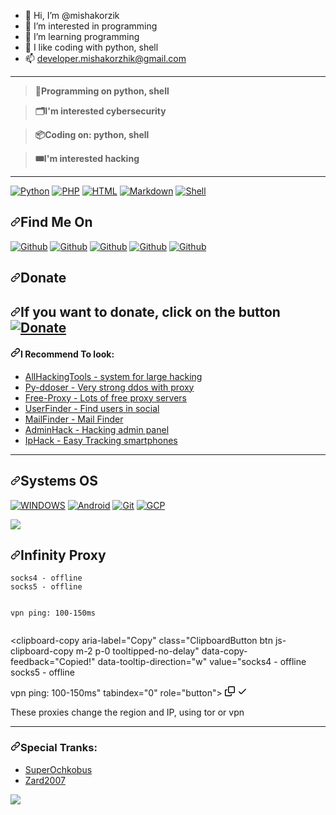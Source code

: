 <article class="markdown-body entry-content container-lg f5" itemprop="text"><ul dir="auto">
<li><g-emoji class="g-emoji" alias="wave" fallback-src="https://github.githubassets.com/images/icons/emoji/unicode/1f44b.png">👋</g-emoji> Hi, I’m @mishakorzik</li>
<li><g-emoji class="g-emoji" alias="eyes" fallback-src="https://github.githubassets.com/images/icons/emoji/unicode/1f440.png">👀</g-emoji> I’m interested in programming</li>
<li><g-emoji class="g-emoji" alias="seedling" fallback-src="https://github.githubassets.com/images/icons/emoji/unicode/1f331.png">🌱</g-emoji> I’m learning programming</li>
<li><g-emoji class="g-emoji" alias="revolving_hearts" fallback-src="https://github.githubassets.com/images/icons/emoji/unicode/1f49e.png">💞️</g-emoji> I like coding with python, shell</li>
<li><g-emoji class="g-emoji" alias="mailbox" fallback-src="https://github.githubassets.com/images/icons/emoji/unicode/1f4eb.png">📫</g-emoji> <a href="mailto:developer.mishakorzhik@gmail.com">developer.mishakorzhik@gmail.com</a></li>
</ul>
<hr>
<blockquote>
<p dir="auto"><strong><g-emoji class="g-emoji" alias="floppy_disk" fallback-src="https://github.githubassets.com/images/icons/emoji/unicode/1f4be.png">💾</g-emoji>Programming on python, shell</strong></p>
</blockquote>
<blockquote>
<p dir="auto"><strong><g-emoji class="g-emoji" alias="card_index_dividers" fallback-src="https://github.githubassets.com/images/icons/emoji/unicode/1f5c2.png">🗂️</g-emoji>I'm interested cybersecurity</strong></p>
</blockquote>
<blockquote>
<p dir="auto"><strong><g-emoji class="g-emoji" alias="package" fallback-src="https://github.githubassets.com/images/icons/emoji/unicode/1f4e6.png">📦</g-emoji>Coding on: python, shell</strong></p>
</blockquote>
<blockquote>
<p dir="auto"><strong><g-emoji class="g-emoji" alias="tickets" fallback-src="https://github.githubassets.com/images/icons/emoji/unicode/1f39f.png">🎟️</g-emoji>I'm interested hacking</strong></p>
</blockquote>
<hr>
<p dir="auto"><a target="_blank" rel="noopener noreferrer nofollow" href="https://camo.githubusercontent.com/338f53e73cbbe5f114781e48dfcd44c1085b52d55b3aaa8d03273f2ff8920983/68747470733a2f2f696d672e736869656c64732e696f2f62616467652f2d507974686f6e2d2532333030373561383f6c6f676f3d707974686f6e266c6f676f436f6c6f723d7768697465267374796c653d666c61742d737175617265"><img src="https://camo.githubusercontent.com/338f53e73cbbe5f114781e48dfcd44c1085b52d55b3aaa8d03273f2ff8920983/68747470733a2f2f696d672e736869656c64732e696f2f62616467652f2d507974686f6e2d2532333030373561383f6c6f676f3d707974686f6e266c6f676f436f6c6f723d7768697465267374796c653d666c61742d737175617265" alt="Python" data-canonical-src="https://img.shields.io/badge/-Python-%230075a8?logo=python&amp;logoColor=white&amp;style=flat-square" style="max-width: 100%;"></a> <a target="_blank" rel="noopener noreferrer nofollow" href="https://camo.githubusercontent.com/08564d6ad7f143339dc3aa5c81584c705ba918b5d6723ba00126cd5d8792e634/68747470733a2f2f696d672e736869656c64732e696f2f62616467652f2d7068702d2532333030373561383f6c6f676f3d706870266c6f676f436f6c6f723d7768697465267374796c653d666c61742d737175617265"><img src="https://camo.githubusercontent.com/08564d6ad7f143339dc3aa5c81584c705ba918b5d6723ba00126cd5d8792e634/68747470733a2f2f696d672e736869656c64732e696f2f62616467652f2d7068702d2532333030373561383f6c6f676f3d706870266c6f676f436f6c6f723d7768697465267374796c653d666c61742d737175617265" alt="PHP" data-canonical-src="https://img.shields.io/badge/-php-%230075a8?logo=php&amp;logoColor=white&amp;style=flat-square" style="max-width: 100%;"></a> <a target="_blank" rel="noopener noreferrer nofollow" href="https://camo.githubusercontent.com/b3f0ec7535a39d16b0561bc37560f817d8c358ab5b06617ba46335380d6ab734/68747470733a2f2f696d672e736869656c64732e696f2f62616467652f2d48544d4c2d2532336465346232353f6c6f676f3d68746d6c35266c6f676f436f6c6f723d7768697465267374796c653d666c61742d737175617265"><img src="https://camo.githubusercontent.com/b3f0ec7535a39d16b0561bc37560f817d8c358ab5b06617ba46335380d6ab734/68747470733a2f2f696d672e736869656c64732e696f2f62616467652f2d48544d4c2d2532336465346232353f6c6f676f3d68746d6c35266c6f676f436f6c6f723d7768697465267374796c653d666c61742d737175617265" alt="HTML" data-canonical-src="https://img.shields.io/badge/-HTML-%23de4b25?logo=html5&amp;logoColor=white&amp;style=flat-square" style="max-width: 100%;"></a>
<a target="_blank" rel="noopener noreferrer nofollow" href="https://camo.githubusercontent.com/3018659b8f6dd659b6dd14c3c465d724c800b789a441c100ee3383ec525e5462/68747470733a2f2f696d672e736869656c64732e696f2f62616467652f2d4d61726b646f776e2d2532336539633234313f6c6f676f3d6e696d266c6f676f436f6c6f723d7768697465267374796c653d666c61742d737175617265"><img src="https://camo.githubusercontent.com/3018659b8f6dd659b6dd14c3c465d724c800b789a441c100ee3383ec525e5462/68747470733a2f2f696d672e736869656c64732e696f2f62616467652f2d4d61726b646f776e2d2532336539633234313f6c6f676f3d6e696d266c6f676f436f6c6f723d7768697465267374796c653d666c61742d737175617265" alt="Markdown" data-canonical-src="https://img.shields.io/badge/-Markdown-%23e9c241?logo=nim&amp;logoColor=white&amp;style=flat-square" style="max-width: 100%;"></a> <a target="_blank" rel="noopener noreferrer nofollow" href="https://camo.githubusercontent.com/25222214d6031d97004f19f884dda1520d5b5fad261d7a6000684dab67e27545/68747470733a2f2f696d672e736869656c64732e696f2f62616467652f2d5368656c6c2d677265656e3f6c6f676f3d7368656c6c266c6f676f436f6c6f723d7768697465267374796c653d666c61742d737175617265"><img src="https://camo.githubusercontent.com/25222214d6031d97004f19f884dda1520d5b5fad261d7a6000684dab67e27545/68747470733a2f2f696d672e736869656c64732e696f2f62616467652f2d5368656c6c2d677265656e3f6c6f676f3d7368656c6c266c6f676f436f6c6f723d7768697465267374796c653d666c61742d737175617265" alt="Shell" data-canonical-src="https://img.shields.io/badge/-Shell-green?logo=shell&amp;logoColor=white&amp;style=flat-square" style="max-width: 100%;"></a></p>
<h2 dir="auto"><a id="user-content-find-me-on" class="anchor" aria-hidden="true" href="#find-me-on"><svg class="octicon octicon-link" viewBox="0 0 16 16" version="1.1" width="16" height="16" aria-hidden="true"><path d="m7.775 3.275 1.25-1.25a3.5 3.5 0 1 1 4.95 4.95l-2.5 2.5a3.5 3.5 0 0 1-4.95 0 .751.751 0 0 1 .018-1.042.751.751 0 0 1 1.042-.018 1.998 1.998 0 0 0 2.83 0l2.5-2.5a2.002 2.002 0 0 0-2.83-2.83l-1.25 1.25a.751.751 0 0 1-1.042-.018.751.751 0 0 1-.018-1.042Zm-4.69 9.64a1.998 1.998 0 0 0 2.83 0l1.25-1.25a.751.751 0 0 1 1.042.018.751.751 0 0 1 .018 1.042l-1.25 1.25a3.5 3.5 0 1 1-4.95-4.95l2.5-2.5a3.5 3.5 0 0 1 4.95 0 .751.751 0 0 1-.018 1.042.751.751 0 0 1-1.042.018 1.998 1.998 0 0 0-2.83 0l-2.5 2.5a1.998 1.998 0 0 0 0 2.83Z"></path></svg></a>Find Me On</h2>
<p dir="auto"><a href="https://www.reddit.com/u/Necessary_Mammoth368?utm_medium=android_app&amp;utm_source=share" rel="nofollow"><img src="https://camo.githubusercontent.com/67ca21c197606eac62b97db37605327d881382ff4329163aceed3ba98534343b/68747470733a2f2f696d672e736869656c64732e696f2f62616467652f5265646469742d4d697368614b6f727a68696b2d7265643f7374796c653d666f722d7468652d6261646765266c6f676f3d726564646974" alt="Github" data-canonical-src="https://img.shields.io/badge/Reddit-MishaKorzhik-red?style=for-the-badge&amp;logo=reddit" style="max-width: 100%;"></a>
<a href="https://t.me/MishaKorzhikTelegram" rel="nofollow"><img src="https://camo.githubusercontent.com/305705c5536f4d90413ea4bb1f5f08d798f19c780db6e559929f571a2bcea0df/68747470733a2f2f696d672e736869656c64732e696f2f62616467652f54454c454752414d2d4d697368614b6f727a68696b2d6f72616e67653f7374796c653d666f722d7468652d6261646765266c6f676f3d74656c656772616d" alt="Github" data-canonical-src="https://img.shields.io/badge/TELEGRAM-MishaKorzhik-orange?style=for-the-badge&amp;logo=telegram" style="max-width: 100%;"></a>
<a href="https://github.com/mishakorzik"><img src="https://camo.githubusercontent.com/c534fbb1807f6159d72ed29a49868bdf9f9e21498f18d429a591527febaa5acd/68747470733a2f2f696d672e736869656c64732e696f2f62616467652f4769744875622d4d697368614b6f727a68696b2d79656c6c6f773f7374796c653d666f722d7468652d6261646765266c6f676f3d676974687562" alt="Github" data-canonical-src="https://img.shields.io/badge/GitHub-MishaKorzhik-yellow?style=for-the-badge&amp;logo=github" style="max-width: 100%;"></a>
<a href="https://twitter.com/MishaKorzhik" rel="nofollow"><img src="https://camo.githubusercontent.com/1c0fbebc7380eae6e6e7c5b436741bb89b2861f3db843aff787f46288b563e2b/68747470733a2f2f696d672e736869656c64732e696f2f62616467652f547769747465722d4d697368614b6f727a68696b2d626c75653f7374796c653d666f722d7468652d6261646765266c6f676f3d74776974746572" alt="Github" data-canonical-src="https://img.shields.io/badge/Twitter-MishaKorzhik-blue?style=for-the-badge&amp;logo=twitter" style="max-width: 100%;"></a>
<a href="https://discord.gg/xwpMuMYW57" rel="nofollow"><img src="https://camo.githubusercontent.com/a13c6b8190fce564e54ecbbc26c6519126940707f6171b9c655d64e77e0b0cf1/68747470733a2f2f696d672e736869656c64732e696f2f62616467652f446973636f72642d4865315a656e2d626c75653f7374796c653d666f722d7468652d6261646765266c6f676f3d646973636f7264" alt="Github" data-canonical-src="https://img.shields.io/badge/Discord-He1Zen-blue?style=for-the-badge&amp;logo=discord" style="max-width: 100%;"></a></p>
<h2 dir="auto"><a id="user-content-donate" class="anchor" aria-hidden="true" href="#donate"><svg class="octicon octicon-link" viewBox="0 0 16 16" version="1.1" width="16" height="16" aria-hidden="true"><path d="m7.775 3.275 1.25-1.25a3.5 3.5 0 1 1 4.95 4.95l-2.5 2.5a3.5 3.5 0 0 1-4.95 0 .751.751 0 0 1 .018-1.042.751.751 0 0 1 1.042-.018 1.998 1.998 0 0 0 2.83 0l2.5-2.5a2.002 2.002 0 0 0-2.83-2.83l-1.25 1.25a.751.751 0 0 1-1.042-.018.751.751 0 0 1-.018-1.042Zm-4.69 9.64a1.998 1.998 0 0 0 2.83 0l1.25-1.25a.751.751 0 0 1 1.042.018.751.751 0 0 1 .018 1.042l-1.25 1.25a3.5 3.5 0 1 1-4.95-4.95l2.5-2.5a3.5 3.5 0 0 1 4.95 0 .751.751 0 0 1-.018 1.042.751.751 0 0 1-1.042.018 1.998 1.998 0 0 0-2.83 0l-2.5 2.5a1.998 1.998 0 0 0 0 2.83Z"></path></svg></a>Donate</h2>
<h2 dir="auto"><a id="user-content-if-you-want-to-donate-click-on-the-button" class="anchor" aria-hidden="true" href="#if-you-want-to-donate-click-on-the-button"><svg class="octicon octicon-link" viewBox="0 0 16 16" version="1.1" width="16" height="16" aria-hidden="true"><path d="m7.775 3.275 1.25-1.25a3.5 3.5 0 1 1 4.95 4.95l-2.5 2.5a3.5 3.5 0 0 1-4.95 0 .751.751 0 0 1 .018-1.042.751.751 0 0 1 1.042-.018 1.998 1.998 0 0 0 2.83 0l2.5-2.5a2.002 2.002 0 0 0-2.83-2.83l-1.25 1.25a.751.751 0 0 1-1.042-.018.751.751 0 0 1-.018-1.042Zm-4.69 9.64a1.998 1.998 0 0 0 2.83 0l1.25-1.25a.751.751 0 0 1 1.042.018.751.751 0 0 1 .018 1.042l-1.25 1.25a3.5 3.5 0 1 1-4.95-4.95l2.5-2.5a3.5 3.5 0 0 1 4.95 0 .751.751 0 0 1-.018 1.042.751.751 0 0 1-1.042.018 1.998 1.998 0 0 0-2.83 0l-2.5 2.5a1.998 1.998 0 0 0 0 2.83Z"></path></svg></a><strong>If you want to donate, click on the button</strong>
<a href="https://www.buymeacoffee.com/misakorzik" rel="nofollow"><img title="Donate" src="https://camo.githubusercontent.com/a0261920aa7d2e5c0e77768e5348cd814c7254e7e0b54db5a750e36daf5b268e/68747470733a2f2f696d672e736869656c64732e696f2f62616467652f427579204d652d4120436f666665652d79656c6c6f773f7374796c653d666f722d7468652d6261646765266c6f676f3d676974687562" data-canonical-src="https://img.shields.io/badge/Buy Me-A Coffee-yellow?style=for-the-badge&amp;logo=github" style="max-width: 100%;"></a></h2>
<h4 dir="auto"><a id="user-content-i-recommend-to-look" class="anchor" aria-hidden="true" href="#i-recommend-to-look"><svg class="octicon octicon-link" viewBox="0 0 16 16" version="1.1" width="16" height="16" aria-hidden="true"><path d="m7.775 3.275 1.25-1.25a3.5 3.5 0 1 1 4.95 4.95l-2.5 2.5a3.5 3.5 0 0 1-4.95 0 .751.751 0 0 1 .018-1.042.751.751 0 0 1 1.042-.018 1.998 1.998 0 0 0 2.83 0l2.5-2.5a2.002 2.002 0 0 0-2.83-2.83l-1.25 1.25a.751.751 0 0 1-1.042-.018.751.751 0 0 1-.018-1.042Zm-4.69 9.64a1.998 1.998 0 0 0 2.83 0l1.25-1.25a.751.751 0 0 1 1.042.018.751.751 0 0 1 .018 1.042l-1.25 1.25a3.5 3.5 0 1 1-4.95-4.95l2.5-2.5a3.5 3.5 0 0 1 4.95 0 .751.751 0 0 1-.018 1.042.751.751 0 0 1-1.042.018 1.998 1.998 0 0 0-2.83 0l-2.5 2.5a1.998 1.998 0 0 0 0 2.83Z"></path></svg></a>I Recommend To look:</h4>
<ul dir="auto">
<li><a href="https://github.com/mishakorzik/AllHackingTools">AllHackingTools - system for large hacking</a><br></li>
<li><a href="https://github.com/mishakorzik/py-ddoser">Py-ddoser - Very strong ddos with proxy</a></li>
<li><a href="https://github.com/mishakorzik/Free-Proxy">Free-Proxy - Lots of free proxy servers</a><br></li>
<li><a href="https://github.com/mishakorzik/UserFinder">UserFinder - Find users in social</a><br></li>
<li><a href="https://github.com/mishakorzik/MailFinder">MailFinder - Mail Finder</a><br></li>
<li><a href="https://github.com/mishakorzik/AdminHack">AdminHack - Hacking admin panel</a><br></li>
<li><a href="https://github.com/mishakorzik/IpHackk">IpHack - Easy Tracking smartphones</a><br></li>
</ul>
<hr>
<h2 dir="auto"><a id="user-content-systems-os" class="anchor" aria-hidden="true" href="#systems-os"><svg class="octicon octicon-link" viewBox="0 0 16 16" version="1.1" width="16" height="16" aria-hidden="true"><path d="m7.775 3.275 1.25-1.25a3.5 3.5 0 1 1 4.95 4.95l-2.5 2.5a3.5 3.5 0 0 1-4.95 0 .751.751 0 0 1 .018-1.042.751.751 0 0 1 1.042-.018 1.998 1.998 0 0 0 2.83 0l2.5-2.5a2.002 2.002 0 0 0-2.83-2.83l-1.25 1.25a.751.751 0 0 1-1.042-.018.751.751 0 0 1-.018-1.042Zm-4.69 9.64a1.998 1.998 0 0 0 2.83 0l1.25-1.25a.751.751 0 0 1 1.042.018.751.751 0 0 1 .018 1.042l-1.25 1.25a3.5 3.5 0 1 1-4.95-4.95l2.5-2.5a3.5 3.5 0 0 1 4.95 0 .751.751 0 0 1-.018 1.042.751.751 0 0 1-1.042.018 1.998 1.998 0 0 0-2.83 0l-2.5 2.5a1.998 1.998 0 0 0 0 2.83Z"></path></svg></a>Systems OS</h2>
<p dir="auto"><a href="https://windows.com" rel="nofollow"><img src="https://camo.githubusercontent.com/6b446f3935100247f5b10a67d29a2b6d9f044153e4df900650a73425fbe07139/68747470733a2f2f696d672e736869656c64732e696f2f62616467652f77696e646f77732d626c61636b3f7374796c653d666f722d7468652d6261646765266c6f676f3d77696e646f7773266c6f676f436f6c6f723d7768697465" alt="WINDOWS" data-canonical-src="https://img.shields.io/badge/windows-black?style=for-the-badge&amp;logo=windows&amp;logoColor=white" style="max-width: 100%;"></a>
<a href="https://android.com" rel="nofollow"><img src="https://camo.githubusercontent.com/5b7886225855c2c5ac8bcc15effcb289c238c597680d61c24e5e7541af59ee10/68747470733a2f2f696d672e736869656c64732e696f2f62616467652f416e64726f69642d3344444338343f7374796c653d666f722d7468652d6261646765266c6f676f3d616e64726f6964266c6f676f436f6c6f723d7768697465" alt="Android" data-canonical-src="https://img.shields.io/badge/Android-3DDC84?style=for-the-badge&amp;logo=android&amp;logoColor=white" style="max-width: 100%;"></a>
<a target="_blank" rel="noopener noreferrer nofollow" href="https://camo.githubusercontent.com/bd2bd127c104ba5c98bb12c70801b075aee1f040009089510f69554300e7ff41/68747470733a2f2f696d672e736869656c64732e696f2f62616467652f4769742d4630353033323f7374796c653d666f722d7468652d6261646765266c6f676f3d676974266c6f676f436f6c6f723d7768697465"><img src="https://camo.githubusercontent.com/bd2bd127c104ba5c98bb12c70801b075aee1f040009089510f69554300e7ff41/68747470733a2f2f696d672e736869656c64732e696f2f62616467652f4769742d4630353033323f7374796c653d666f722d7468652d6261646765266c6f676f3d676974266c6f676f436f6c6f723d7768697465" alt="Git" data-canonical-src="https://img.shields.io/badge/Git-F05032?style=for-the-badge&amp;logo=git&amp;logoColor=white" style="max-width: 100%;"></a>
<a target="_blank" rel="noopener noreferrer nofollow" href="https://camo.githubusercontent.com/71790379eb2459d3c732db11788bb8451c0a2cb106c711cc57f71bf528bdb764/68747470733a2f2f696d672e736869656c64732e696f2f62616467652f476f6f676c655f436c6f75642d3432383546343f7374796c653d666f722d7468652d6261646765266c6f676f3d676f6f676c652d636c6f7564266c6f676f436f6c6f723d7768697465"><img src="https://camo.githubusercontent.com/71790379eb2459d3c732db11788bb8451c0a2cb106c711cc57f71bf528bdb764/68747470733a2f2f696d672e736869656c64732e696f2f62616467652f476f6f676c655f436c6f75642d3432383546343f7374796c653d666f722d7468652d6261646765266c6f676f3d676f6f676c652d636c6f7564266c6f676f436f6c6f723d7768697465" alt="GCP" data-canonical-src="https://img.shields.io/badge/Google_Cloud-4285F4?style=for-the-badge&amp;logo=google-cloud&amp;logoColor=white" style="max-width: 100%;"></a></p>
<p dir="auto"><a target="_blank" rel="noopener noreferrer nofollow" href="https://camo.githubusercontent.com/b77c604f50dc80309048f6a88b7db89e4fa574424155df691ae76515184bf16e/68747470733a2f2f6769746875622d726561646d652d73746174732e76657263656c2e6170702f6170693f757365726e616d653d6d697368616b6f727a696b2673686f775f69636f6e733d74727565267468656d653d64656661756c74266c696e655f6865696768743d3235266c61796f75743d636f6d70616374"><img src="https://camo.githubusercontent.com/b77c604f50dc80309048f6a88b7db89e4fa574424155df691ae76515184bf16e/68747470733a2f2f6769746875622d726561646d652d73746174732e76657263656c2e6170702f6170693f757365726e616d653d6d697368616b6f727a696b2673686f775f69636f6e733d74727565267468656d653d64656661756c74266c696e655f6865696768743d3235266c61796f75743d636f6d70616374" data-canonical-src="https://github-readme-stats.vercel.app/api?username=mishakorzik&amp;show_icons=true&amp;theme=default&amp;line_height=25&amp;layout=compact" style="max-width: 100%;"></a></p><p dir="auto"></p>
<h2 dir="auto"><a id="user-content-infinity-proxy" class="anchor" aria-hidden="true" href="#infinity-proxy"><svg class="octicon octicon-link" viewBox="0 0 16 16" version="1.1" width="16" height="16" aria-hidden="true"><path d="m7.775 3.275 1.25-1.25a3.5 3.5 0 1 1 4.95 4.95l-2.5 2.5a3.5 3.5 0 0 1-4.95 0 .751.751 0 0 1 .018-1.042.751.751 0 0 1 1.042-.018 1.998 1.998 0 0 0 2.83 0l2.5-2.5a2.002 2.002 0 0 0-2.83-2.83l-1.25 1.25a.751.751 0 0 1-1.042-.018.751.751 0 0 1-.018-1.042Zm-4.69 9.64a1.998 1.998 0 0 0 2.83 0l1.25-1.25a.751.751 0 0 1 1.042.018.751.751 0 0 1 .018 1.042l-1.25 1.25a3.5 3.5 0 1 1-4.95-4.95l2.5-2.5a3.5 3.5 0 0 1 4.95 0 .751.751 0 0 1-.018 1.042.751.751 0 0 1-1.042.018 1.998 1.998 0 0 0-2.83 0l-2.5 2.5a1.998 1.998 0 0 0 0 2.83Z"></path></svg></a>Infinity Proxy</h2>
<div class="snippet-clipboard-content notranslate position-relative overflow-auto"><pre class="notranslate"><code>socks4 - offline
socks5 - offline

vpn ping: 100-150ms
</code></pre><div class="zeroclipboard-container position-absolute right-0 top-0">
    <clipboard-copy aria-label="Copy" class="ClipboardButton btn js-clipboard-copy m-2 p-0 tooltipped-no-delay" data-copy-feedback="Copied!" data-tooltip-direction="w" value="socks4 - offline
socks5 - offline

vpn ping: 100-150ms" tabindex="0" role="button">
      <svg aria-hidden="true" height="16" viewBox="0 0 16 16" version="1.1" width="16" data-view-component="true" class="octicon octicon-copy js-clipboard-copy-icon m-2">
    <path d="M0 6.75C0 5.784.784 5 1.75 5h1.5a.75.75 0 0 1 0 1.5h-1.5a.25.25 0 0 0-.25.25v7.5c0 .138.112.25.25.25h7.5a.25.25 0 0 0 .25-.25v-1.5a.75.75 0 0 1 1.5 0v1.5A1.75 1.75 0 0 1 9.25 16h-7.5A1.75 1.75 0 0 1 0 14.25Z"></path><path d="M5 1.75C5 .784 5.784 0 6.75 0h7.5C15.216 0 16 .784 16 1.75v7.5A1.75 1.75 0 0 1 14.25 11h-7.5A1.75 1.75 0 0 1 5 9.25Zm1.75-.25a.25.25 0 0 0-.25.25v7.5c0 .138.112.25.25.25h7.5a.25.25 0 0 0 .25-.25v-7.5a.25.25 0 0 0-.25-.25Z"></path>
</svg>
      <svg aria-hidden="true" height="16" viewBox="0 0 16 16" version="1.1" width="16" data-view-component="true" class="octicon octicon-check js-clipboard-check-icon color-fg-success d-none m-2">
    <path d="M13.78 4.22a.75.75 0 0 1 0 1.06l-7.25 7.25a.75.75 0 0 1-1.06 0L2.22 9.28a.751.751 0 0 1 .018-1.042.751.751 0 0 1 1.042-.018L6 10.94l6.72-6.72a.75.75 0 0 1 1.06 0Z"></path>
</svg>
    </clipboard-copy>
  </div></div>
<p dir="auto">These proxies change the region and IP, using tor or vpn</p>
<hr>
<h3 dir="auto"><a id="user-content-special-tranks" class="anchor" aria-hidden="true" href="#special-tranks"><svg class="octicon octicon-link" viewBox="0 0 16 16" version="1.1" width="16" height="16" aria-hidden="true"><path d="m7.775 3.275 1.25-1.25a3.5 3.5 0 1 1 4.95 4.95l-2.5 2.5a3.5 3.5 0 0 1-4.95 0 .751.751 0 0 1 .018-1.042.751.751 0 0 1 1.042-.018 1.998 1.998 0 0 0 2.83 0l2.5-2.5a2.002 2.002 0 0 0-2.83-2.83l-1.25 1.25a.751.751 0 0 1-1.042-.018.751.751 0 0 1-.018-1.042Zm-4.69 9.64a1.998 1.998 0 0 0 2.83 0l1.25-1.25a.751.751 0 0 1 1.042.018.751.751 0 0 1 .018 1.042l-1.25 1.25a3.5 3.5 0 1 1-4.95-4.95l2.5-2.5a3.5 3.5 0 0 1 4.95 0 .751.751 0 0 1-.018 1.042.751.751 0 0 1-1.042.018 1.998 1.998 0 0 0-2.83 0l-2.5 2.5a1.998 1.998 0 0 0 0 2.83Z"></path></svg></a>Special Tranks:</h3>
<ul dir="auto">
<li><a href="http://github.com/SuperOchkobus">SuperOchkobus</a></li>
<li><a href="https://github.com/Zard2007">Zard2007</a></li>
</ul>

</article>


<img src="https://camo.githubusercontent.com/fb070d9f71a64edbafed08519130d75e7e0a0a69665d50d94ad095157f702e59/68747470733a2f2f6d656469612e67697068792e636f6d2f6d656469612f6d47634e6a736657416a593541455a4e77362f67697068792e676966" data-canonical-src="https://media.giphy.com/media/mGcNjsfWAjY5AEZNw6/giphy.gif" style="max-width: 100%; display: inline-block;" data-target="animated-image.originalImage">
